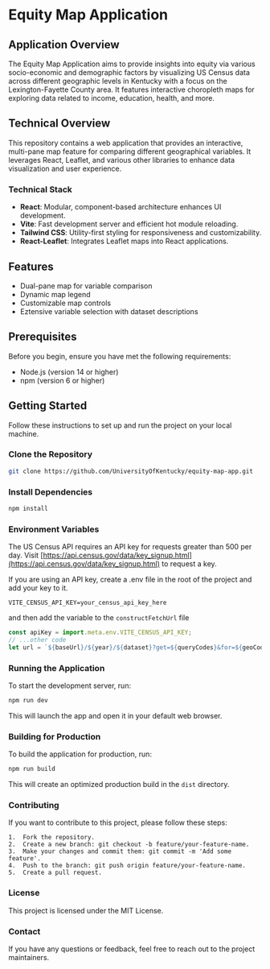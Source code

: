 ﻿# Equity Map Application


## Application Overview
The Equity Map Application aims to provide insights into equity via various socio-economic and demographic factors by visualizing US Census data across different geographic levels in Kentucky with a focus on the Lexington-Fayette County area. It features interactive choropleth maps for exploring data related to income, education, health, and more.

## Technical Overview
This repository contains a web application that provides an interactive, multi-pane map feature for comparing different geographical variables. It leverages React, Leaflet, and various other libraries to enhance data visualization and user experience.

### Technical Stack

- **React**: Modular, component-based architecture enhances UI development.
- **Vite**: Fast development server and efficient hot module reloading.
- **Tailwind CSS**: Utility-first styling for responsiveness and customizability.
- **React-Leaflet**: Integrates Leaflet maps into React applications.

## Features

- Dual-pane map for variable comparison
- Dynamic map legend
- Customizable map controls
- Eztensive variable selection with dataset descriptions

## Prerequisites

Before you begin, ensure you have met the following requirements:

- Node.js (version 14 or higher)
- npm (version 6 or higher)

## Getting Started

Follow these instructions to set up and run the project on your local machine.

### Clone the Repository

```bash
git clone https://github.com/UniversityOfKentucky/equity-map-app.git
```

### Install Dependencies
```bash
npm install
```

### Environment Variables
The US Census API requires an API key for requests greater than 500 per day. Visit [https://api.census.gov/data/key_signup.html](https://api.census.gov/data/key_signup.html) to request a key.

If you are using an API key, create a .env file in the root of the project and add your key to it.
```
VITE_CENSUS_API_KEY=your_census_api_key_here
```
and then add the variable to the `constructFetchUrl` file
```js
const apiKey = import.meta.env.VITE_CENSUS_API_KEY;
// ...other code
let url = `${baseUrl}/${year}/${dataset}?get=${queryCodes}&for=${geoCode}&key={$apiKey}`
```


### Running the Application
To start the development server, run:
```bash
npm run dev
```
This will launch the app and open it in your default web browser.

### Building for Production

To build the application for production, run:
```bash
npm run build
```
This will create an optimized production build in the `dist` directory.

### Contributing

If you want to contribute to this project, please follow these steps:

	1.	Fork the repository.
	2.	Create a new branch: git checkout -b feature/your-feature-name.
	3.	Make your changes and commit them: git commit -m 'Add some feature'.
	4.	Push to the branch: git push origin feature/your-feature-name.
	5.	Create a pull request.

### License

This project is licensed under the MIT License.

### Contact

If you have any questions or feedback, feel free to reach out to the project maintainers.
